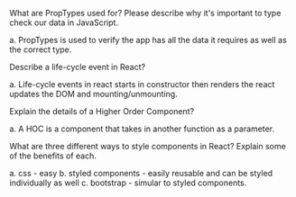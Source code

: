   What are PropTypes used for? Please describe why it's important to type check our data in JavaScript.
  
  a.  PropTypes is used to verify the app has all the data it requires as well as the correct type.
  
  
  Describe a life-cycle event in React?
  
  a. Life-cycle events in react starts in constructor then renders the react updates the DOM and mounting/unmounting.
  
 Explain the details of a Higher Order Component?
 
 a. A HOC is a component that takes in another function as a parameter. 
 
 
 What are three different ways to style components in React? Explain some of the benefits of each.
 
 a. css - easy
 b. styled components - easily reusable and can be styled individually as well
 c.  bootstrap - simular to styled components.
 
 
